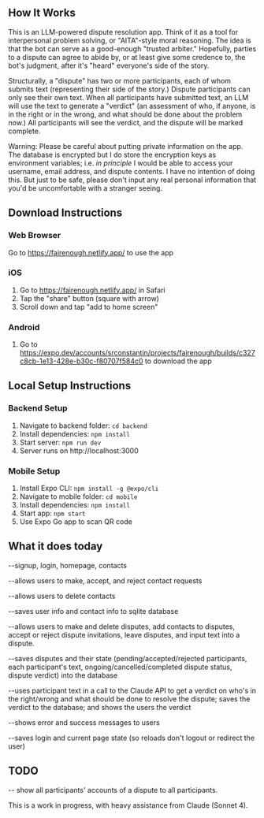 ## How It Works

This is an LLM-powered dispute resolution app. Think of it as a tool for interpersonal problem solving, or "AITA"-style moral reasoning.  The idea is that the bot can serve as a good-enough "trusted arbiter." Hopefully, parties to a dispute can agree to abide by, or at least give some credence to, the bot's judgment, after it's "heard" everyone's side of the story. 

Structurally, a "dispute" has two or more participants, each of whom submits text (representing their side of the story.) Dispute participants can only see their own text. When all participants have submitted text, an LLM will use the text to generate a "verdict" (an assessment of who, if anyone, is in the right or in the wrong, and what should be done about the problem now.) All participants will see the verdict, and the dispute will be marked complete. 

Warning: Please be careful about putting private information on the app. 
The database is encrypted but I do store the encryption keys as environment variables; i.e. *in principle* I would be able to access your username, email address, and dispute contents. I have no intention of doing this. But just to be safe, please don't input any real personal information that you'd be uncomfortable with a stranger seeing. 

## Download Instructions

### Web Browser
Go to https://fairenough.netlify.app/ to use the app

### iOS

1. Go to https://fairenough.netlify.app/ in Safari
2. Tap the "share" button (square with arrow)
3. Scroll down and tap "add to home screen"

### Android

1. Go to https://expo.dev/accounts/srconstantin/projects/fairenough/builds/c327c8cb-1e13-428e-b30c-f80707f584c0 to download the app


## Local Setup Instructions

### Backend Setup
1. Navigate to backend folder: `cd backend`
2. Install dependencies: `npm install`
3. Start server: `npm run dev`
4. Server runs on http://localhost:3000

### Mobile Setup
1. Install Expo CLI: `npm install -g @expo/cli`
2. Navigate to mobile folder: `cd mobile`
3. Install dependencies: `npm install`
4. Start app: `npm start`
5. Use Expo Go app to scan QR code

## What it does today
--signup, login, homepage, contacts

--allows users to make, accept, and reject contact requests

--allows users to delete contacts

--saves user info and contact info to sqlite database

--allows users to make and delete disputes, add contacts to disputes, accept or reject dispute invitations, leave disputes, and input text into a dispute. 

--saves disputes and their state (pending/accepted/rejected participants,  each participant's text, ongoing/cancelled/completed dispute status, dispute verdict) into the database

--uses participant text in a call to the Claude API to get a verdict on who's in the right/wrong and what should be done to resolve the dispute; saves the verdict to the database; and shows the users the verdict

--shows error and success messages to users

--saves login and current page state (so reloads don't logout or redirect the user)

## TODO

-- show all participants' accounts of a dispute to all participants.


This is a work in progress, with heavy assistance from Claude (Sonnet 4).


